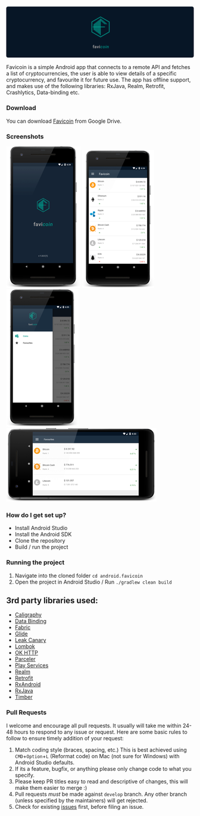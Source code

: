 ![banner](/img/github_banner.png)

Favicoin is a simple Android app that connects to a remote API and fetches a list of cryptocurrencies,
the user is able to view details of a specific cryptocurrency, and favourite it for future use. The
app has offline support, and makes use of the following libraries: RxJava, Realm, Retrofit, Crashlytics, Data-binding etc.

### Download

You can download [Favicoin](https://drive.google.com/drive/folders/1XF157ZTtaF5sesjzJDWSyzHVqMXBWzvJ) from Google Drive.

### Screenshots

![sc1](/img/sc1.png)  ![sc2](/img/sc2.png)  ![sc3](/img/sc3.png)  ![sc4](/img/sc4.png)

### How do I get set up?

* Install Android Studio
* Install the Android SDK
* Clone the repository
* Build / run the project

### Running the project

1. Navigate into the cloned folder `cd android.favicoin`
2. Open the project in Android Studio / Run `./gradlew clean build`

## 3rd party libraries used:

* [Caligraphy](https://github.com/chrisjenx/Calligraphy)
* [Data Binding](https://developer.android.com/topic/libraries/data-binding/index.html)
* [Fabric](https://docs.fabric.io/android/fabric/overview.html)
* [Glide](https://github.com/bumptech/glide)
* [Leak Canary](https://github.com/square/leakcanary)
* [Lombok](https://projectlombok.org/setup/android)
* [OK HTTP](https://github.com/square/okhttp)
* [Parceler](https://github.com/johncarl81/parceler)
* [Play Services](https://developers.google.com/android/guides/overview)
* [Realm](https://github.com/realm/realm-java)
* [Retrofit](https://github.com/square/retrofit)
* [RxAndroid](https://github.com/ReactiveX/RxAndroid)
* [RxJava](https://github.com/ReactiveX/RxJava)
* [Timber](https://github.com/JakeWharton/timber)

### Pull Requests
I welcome and encourage all pull requests. It usually will take me within 24-48 hours to respond to any issue or request. Here are some basic rules to follow to ensure timely addition of your request:
  1. Match coding style (braces, spacing, etc.) This is best achieved using `CMD`+`Option`+`L` (Reformat code) on Mac (not sure for Windows) with Android Studio defaults.
  2. If its a feature, bugfix, or anything please only change code to what you specify.
  3. Please keep PR titles easy to read and descriptive of changes, this will make them easier to merge :)
  4. Pull requests _must_ be made against `develop` branch. Any other branch (unless specified by the maintainers) will get rejected.
  5. Check for existing [issues](https://github.com/nisrulz/screenshott/issues) first, before filing an issue.

